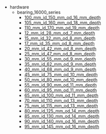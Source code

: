 * hardware
  * bearing_16000_series
    * [100_mm_id_150_mm_od_16_mm_depth](hardware/bearing_16000_series/100_mm_id_150_mm_od_16_mm_depth)
    * [105_mm_id_160_mm_od_18_mm_depth](hardware/bearing_16000_series/100_mm_id_150_mm_od_16_mm_depth/105_mm_id_160_mm_od_18_mm_depth)
    * [110_mm_id_170_mm_od_19_mm_depth](hardware/bearing_16000_series/100_mm_id_150_mm_od_16_mm_depth/105_mm_id_160_mm_od_18_mm_depth/110_mm_id_170_mm_od_19_mm_depth)
    * [12_mm_id_28_mm_od_7_mm_depth](hardware/bearing_16000_series/100_mm_id_150_mm_od_16_mm_depth/105_mm_id_160_mm_od_18_mm_depth/110_mm_id_170_mm_od_19_mm_depth/12_mm_id_28_mm_od_7_mm_depth)
    * [15_mm_id_32_mm_od_8_mm_depth](hardware/bearing_16000_series/100_mm_id_150_mm_od_16_mm_depth/105_mm_id_160_mm_od_18_mm_depth/110_mm_id_170_mm_od_19_mm_depth/12_mm_id_28_mm_od_7_mm_depth/15_mm_id_32_mm_od_8_mm_depth)
    * [17_mm_id_35_mm_od_8_mm_depth](hardware/bearing_16000_series/100_mm_id_150_mm_od_16_mm_depth/105_mm_id_160_mm_od_18_mm_depth/110_mm_id_170_mm_od_19_mm_depth/12_mm_id_28_mm_od_7_mm_depth/15_mm_id_32_mm_od_8_mm_depth/17_mm_id_35_mm_od_8_mm_depth)
    * [20_mm_id_42_mm_od_8_mm_depth](hardware/bearing_16000_series/100_mm_id_150_mm_od_16_mm_depth/105_mm_id_160_mm_od_18_mm_depth/110_mm_id_170_mm_od_19_mm_depth/12_mm_id_28_mm_od_7_mm_depth/15_mm_id_32_mm_od_8_mm_depth/17_mm_id_35_mm_od_8_mm_depth/20_mm_id_42_mm_od_8_mm_depth)
    * [25_mm_id_47_mm_od_8_mm_depth](hardware/bearing_16000_series/100_mm_id_150_mm_od_16_mm_depth/105_mm_id_160_mm_od_18_mm_depth/110_mm_id_170_mm_od_19_mm_depth/12_mm_id_28_mm_od_7_mm_depth/15_mm_id_32_mm_od_8_mm_depth/17_mm_id_35_mm_od_8_mm_depth/20_mm_id_42_mm_od_8_mm_depth/25_mm_id_47_mm_od_8_mm_depth)
    * [30_mm_id_55_mm_od_9_mm_depth](hardware/bearing_16000_series/100_mm_id_150_mm_od_16_mm_depth/105_mm_id_160_mm_od_18_mm_depth/110_mm_id_170_mm_od_19_mm_depth/12_mm_id_28_mm_od_7_mm_depth/15_mm_id_32_mm_od_8_mm_depth/17_mm_id_35_mm_od_8_mm_depth/20_mm_id_42_mm_od_8_mm_depth/25_mm_id_47_mm_od_8_mm_depth/30_mm_id_55_mm_od_9_mm_depth)
    * [35_mm_id_62_mm_od_9_mm_depth](hardware/bearing_16000_series/100_mm_id_150_mm_od_16_mm_depth/105_mm_id_160_mm_od_18_mm_depth/110_mm_id_170_mm_od_19_mm_depth/12_mm_id_28_mm_od_7_mm_depth/15_mm_id_32_mm_od_8_mm_depth/17_mm_id_35_mm_od_8_mm_depth/20_mm_id_42_mm_od_8_mm_depth/25_mm_id_47_mm_od_8_mm_depth/30_mm_id_55_mm_od_9_mm_depth/35_mm_id_62_mm_od_9_mm_depth)
    * [40_mm_id_68_mm_od_9_mm_depth](hardware/bearing_16000_series/100_mm_id_150_mm_od_16_mm_depth/105_mm_id_160_mm_od_18_mm_depth/110_mm_id_170_mm_od_19_mm_depth/12_mm_id_28_mm_od_7_mm_depth/15_mm_id_32_mm_od_8_mm_depth/17_mm_id_35_mm_od_8_mm_depth/20_mm_id_42_mm_od_8_mm_depth/25_mm_id_47_mm_od_8_mm_depth/30_mm_id_55_mm_od_9_mm_depth/35_mm_id_62_mm_od_9_mm_depth/40_mm_id_68_mm_od_9_mm_depth)
    * [45_mm_id_75_mm_od_10_mm_depth](hardware/bearing_16000_series/100_mm_id_150_mm_od_16_mm_depth/105_mm_id_160_mm_od_18_mm_depth/110_mm_id_170_mm_od_19_mm_depth/12_mm_id_28_mm_od_7_mm_depth/15_mm_id_32_mm_od_8_mm_depth/17_mm_id_35_mm_od_8_mm_depth/20_mm_id_42_mm_od_8_mm_depth/25_mm_id_47_mm_od_8_mm_depth/30_mm_id_55_mm_od_9_mm_depth/35_mm_id_62_mm_od_9_mm_depth/40_mm_id_68_mm_od_9_mm_depth/45_mm_id_75_mm_od_10_mm_depth)
    * [50_mm_id_80_mm_od_10_mm_depth](hardware/bearing_16000_series/100_mm_id_150_mm_od_16_mm_depth/105_mm_id_160_mm_od_18_mm_depth/110_mm_id_170_mm_od_19_mm_depth/12_mm_id_28_mm_od_7_mm_depth/15_mm_id_32_mm_od_8_mm_depth/17_mm_id_35_mm_od_8_mm_depth/20_mm_id_42_mm_od_8_mm_depth/25_mm_id_47_mm_od_8_mm_depth/30_mm_id_55_mm_od_9_mm_depth/35_mm_id_62_mm_od_9_mm_depth/40_mm_id_68_mm_od_9_mm_depth/45_mm_id_75_mm_od_10_mm_depth/50_mm_id_80_mm_od_10_mm_depth)
    * [55_mm_id_90_mm_od_11_mm_depth](hardware/bearing_16000_series/100_mm_id_150_mm_od_16_mm_depth/105_mm_id_160_mm_od_18_mm_depth/110_mm_id_170_mm_od_19_mm_depth/12_mm_id_28_mm_od_7_mm_depth/15_mm_id_32_mm_od_8_mm_depth/17_mm_id_35_mm_od_8_mm_depth/20_mm_id_42_mm_od_8_mm_depth/25_mm_id_47_mm_od_8_mm_depth/30_mm_id_55_mm_od_9_mm_depth/35_mm_id_62_mm_od_9_mm_depth/40_mm_id_68_mm_od_9_mm_depth/45_mm_id_75_mm_od_10_mm_depth/50_mm_id_80_mm_od_10_mm_depth/55_mm_id_90_mm_od_11_mm_depth)
    * [60_mm_id_95_mm_od_11_mm_depth](hardware/bearing_16000_series/100_mm_id_150_mm_od_16_mm_depth/105_mm_id_160_mm_od_18_mm_depth/110_mm_id_170_mm_od_19_mm_depth/12_mm_id_28_mm_od_7_mm_depth/15_mm_id_32_mm_od_8_mm_depth/17_mm_id_35_mm_od_8_mm_depth/20_mm_id_42_mm_od_8_mm_depth/25_mm_id_47_mm_od_8_mm_depth/30_mm_id_55_mm_od_9_mm_depth/35_mm_id_62_mm_od_9_mm_depth/40_mm_id_68_mm_od_9_mm_depth/45_mm_id_75_mm_od_10_mm_depth/50_mm_id_80_mm_od_10_mm_depth/55_mm_id_90_mm_od_11_mm_depth/60_mm_id_95_mm_od_11_mm_depth)
    * [65_mm_id_100_mm_od_11_mm_depth](hardware/bearing_16000_series/100_mm_id_150_mm_od_16_mm_depth/105_mm_id_160_mm_od_18_mm_depth/110_mm_id_170_mm_od_19_mm_depth/12_mm_id_28_mm_od_7_mm_depth/15_mm_id_32_mm_od_8_mm_depth/17_mm_id_35_mm_od_8_mm_depth/20_mm_id_42_mm_od_8_mm_depth/25_mm_id_47_mm_od_8_mm_depth/30_mm_id_55_mm_od_9_mm_depth/35_mm_id_62_mm_od_9_mm_depth/40_mm_id_68_mm_od_9_mm_depth/45_mm_id_75_mm_od_10_mm_depth/50_mm_id_80_mm_od_10_mm_depth/55_mm_id_90_mm_od_11_mm_depth/60_mm_id_95_mm_od_11_mm_depth/65_mm_id_100_mm_od_11_mm_depth)
    * [70_mm_id_110_mm_od_13_mm_depth](hardware/bearing_16000_series/100_mm_id_150_mm_od_16_mm_depth/105_mm_id_160_mm_od_18_mm_depth/110_mm_id_170_mm_od_19_mm_depth/12_mm_id_28_mm_od_7_mm_depth/15_mm_id_32_mm_od_8_mm_depth/17_mm_id_35_mm_od_8_mm_depth/20_mm_id_42_mm_od_8_mm_depth/25_mm_id_47_mm_od_8_mm_depth/30_mm_id_55_mm_od_9_mm_depth/35_mm_id_62_mm_od_9_mm_depth/40_mm_id_68_mm_od_9_mm_depth/45_mm_id_75_mm_od_10_mm_depth/50_mm_id_80_mm_od_10_mm_depth/55_mm_id_90_mm_od_11_mm_depth/60_mm_id_95_mm_od_11_mm_depth/65_mm_id_100_mm_od_11_mm_depth/70_mm_id_110_mm_od_13_mm_depth)
    * [75_mm_id_115_mm_od_13_mm_depth](hardware/bearing_16000_series/100_mm_id_150_mm_od_16_mm_depth/105_mm_id_160_mm_od_18_mm_depth/110_mm_id_170_mm_od_19_mm_depth/12_mm_id_28_mm_od_7_mm_depth/15_mm_id_32_mm_od_8_mm_depth/17_mm_id_35_mm_od_8_mm_depth/20_mm_id_42_mm_od_8_mm_depth/25_mm_id_47_mm_od_8_mm_depth/30_mm_id_55_mm_od_9_mm_depth/35_mm_id_62_mm_od_9_mm_depth/40_mm_id_68_mm_od_9_mm_depth/45_mm_id_75_mm_od_10_mm_depth/50_mm_id_80_mm_od_10_mm_depth/55_mm_id_90_mm_od_11_mm_depth/60_mm_id_95_mm_od_11_mm_depth/65_mm_id_100_mm_od_11_mm_depth/70_mm_id_110_mm_od_13_mm_depth/75_mm_id_115_mm_od_13_mm_depth)
    * [80_mm_id_125_mm_od_14_mm_depth](hardware/bearing_16000_series/100_mm_id_150_mm_od_16_mm_depth/105_mm_id_160_mm_od_18_mm_depth/110_mm_id_170_mm_od_19_mm_depth/12_mm_id_28_mm_od_7_mm_depth/15_mm_id_32_mm_od_8_mm_depth/17_mm_id_35_mm_od_8_mm_depth/20_mm_id_42_mm_od_8_mm_depth/25_mm_id_47_mm_od_8_mm_depth/30_mm_id_55_mm_od_9_mm_depth/35_mm_id_62_mm_od_9_mm_depth/40_mm_id_68_mm_od_9_mm_depth/45_mm_id_75_mm_od_10_mm_depth/50_mm_id_80_mm_od_10_mm_depth/55_mm_id_90_mm_od_11_mm_depth/60_mm_id_95_mm_od_11_mm_depth/65_mm_id_100_mm_od_11_mm_depth/70_mm_id_110_mm_od_13_mm_depth/75_mm_id_115_mm_od_13_mm_depth/80_mm_id_125_mm_od_14_mm_depth)
    * [85_mm_id_130_mm_od_14_mm_depth](hardware/bearing_16000_series/100_mm_id_150_mm_od_16_mm_depth/105_mm_id_160_mm_od_18_mm_depth/110_mm_id_170_mm_od_19_mm_depth/12_mm_id_28_mm_od_7_mm_depth/15_mm_id_32_mm_od_8_mm_depth/17_mm_id_35_mm_od_8_mm_depth/20_mm_id_42_mm_od_8_mm_depth/25_mm_id_47_mm_od_8_mm_depth/30_mm_id_55_mm_od_9_mm_depth/35_mm_id_62_mm_od_9_mm_depth/40_mm_id_68_mm_od_9_mm_depth/45_mm_id_75_mm_od_10_mm_depth/50_mm_id_80_mm_od_10_mm_depth/55_mm_id_90_mm_od_11_mm_depth/60_mm_id_95_mm_od_11_mm_depth/65_mm_id_100_mm_od_11_mm_depth/70_mm_id_110_mm_od_13_mm_depth/75_mm_id_115_mm_od_13_mm_depth/80_mm_id_125_mm_od_14_mm_depth/85_mm_id_130_mm_od_14_mm_depth)
    * [90_mm_id_140_mm_od_16_mm_depth](hardware/bearing_16000_series/100_mm_id_150_mm_od_16_mm_depth/105_mm_id_160_mm_od_18_mm_depth/110_mm_id_170_mm_od_19_mm_depth/12_mm_id_28_mm_od_7_mm_depth/15_mm_id_32_mm_od_8_mm_depth/17_mm_id_35_mm_od_8_mm_depth/20_mm_id_42_mm_od_8_mm_depth/25_mm_id_47_mm_od_8_mm_depth/30_mm_id_55_mm_od_9_mm_depth/35_mm_id_62_mm_od_9_mm_depth/40_mm_id_68_mm_od_9_mm_depth/45_mm_id_75_mm_od_10_mm_depth/50_mm_id_80_mm_od_10_mm_depth/55_mm_id_90_mm_od_11_mm_depth/60_mm_id_95_mm_od_11_mm_depth/65_mm_id_100_mm_od_11_mm_depth/70_mm_id_110_mm_od_13_mm_depth/75_mm_id_115_mm_od_13_mm_depth/80_mm_id_125_mm_od_14_mm_depth/85_mm_id_130_mm_od_14_mm_depth/90_mm_id_140_mm_od_16_mm_depth)
    * [95_mm_id_145_mm_od_16_mm_depth](hardware/bearing_16000_series/100_mm_id_150_mm_od_16_mm_depth/105_mm_id_160_mm_od_18_mm_depth/110_mm_id_170_mm_od_19_mm_depth/12_mm_id_28_mm_od_7_mm_depth/15_mm_id_32_mm_od_8_mm_depth/17_mm_id_35_mm_od_8_mm_depth/20_mm_id_42_mm_od_8_mm_depth/25_mm_id_47_mm_od_8_mm_depth/30_mm_id_55_mm_od_9_mm_depth/35_mm_id_62_mm_od_9_mm_depth/40_mm_id_68_mm_od_9_mm_depth/45_mm_id_75_mm_od_10_mm_depth/50_mm_id_80_mm_od_10_mm_depth/55_mm_id_90_mm_od_11_mm_depth/60_mm_id_95_mm_od_11_mm_depth/65_mm_id_100_mm_od_11_mm_depth/70_mm_id_110_mm_od_13_mm_depth/75_mm_id_115_mm_od_13_mm_depth/80_mm_id_125_mm_od_14_mm_depth/85_mm_id_130_mm_od_14_mm_depth/90_mm_id_140_mm_od_16_mm_depth/95_mm_id_145_mm_od_16_mm_depth)
